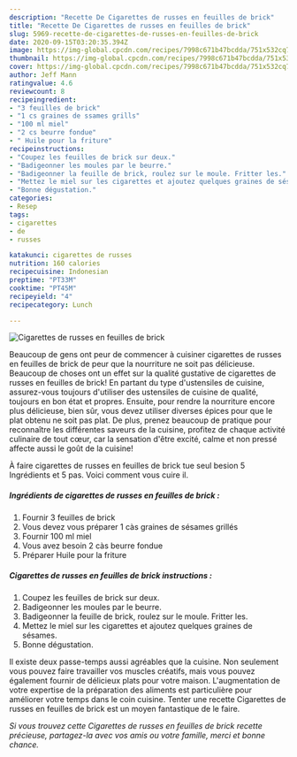 ```yaml
---
description: "Recette De Cigarettes de russes en feuilles de brick"
title: "Recette De Cigarettes de russes en feuilles de brick"
slug: 5969-recette-de-cigarettes-de-russes-en-feuilles-de-brick
date: 2020-09-15T03:20:35.394Z
image: https://img-global.cpcdn.com/recipes/7998c671b47bcdda/751x532cq70/cigarettes-de-russes-en-feuilles-de-brick-photo-principale-de-la-recette.jpg
thumbnail: https://img-global.cpcdn.com/recipes/7998c671b47bcdda/751x532cq70/cigarettes-de-russes-en-feuilles-de-brick-photo-principale-de-la-recette.jpg
cover: https://img-global.cpcdn.com/recipes/7998c671b47bcdda/751x532cq70/cigarettes-de-russes-en-feuilles-de-brick-photo-principale-de-la-recette.jpg
author: Jeff Mann
ratingvalue: 4.6
reviewcount: 8
recipeingredient:
- "3 feuilles de brick"
- "1 cs graines de ssames grills"
- "100 ml miel"
- "2 cs beurre fondue"
- " Huile pour la friture"
recipeinstructions:
- "Coupez les feuilles de brick sur deux."
- "Badigeonner les moules par le beurre."
- "Badigeonner la feuille de brick, roulez sur le moule. Fritter les."
- "Mettez le miel sur les cigarettes et ajoutez quelques graines de sésames."
- "Bonne dégustation."
categories:
- Resep
tags:
- cigarettes
- de
- russes

katakunci: cigarettes de russes 
nutrition: 160 calories
recipecuisine: Indonesian
preptime: "PT33M"
cooktime: "PT45M"
recipeyield: "4"
recipecategory: Lunch

---
```



![Cigarettes de russes en feuilles de brick](https://img-global.cpcdn.com/recipes/7998c671b47bcdda/751x532cq70/cigarettes-de-russes-en-feuilles-de-brick-photo-principale-de-la-recette.jpg)

Beaucoup de gens ont peur de commencer à cuisiner cigarettes de russes en feuilles de brick de peur que la nourriture ne soit pas délicieuse. Beaucoup de choses ont un effet sur la qualité gustative de cigarettes de russes en feuilles de brick! En partant du type d'ustensiles de cuisine, assurez-vous toujours d'utiliser des ustensiles de cuisine de qualité, toujours en bon état et propres. Ensuite, pour rendre la nourriture encore plus délicieuse, bien sûr, vous devez utiliser diverses épices pour que le plat obtenu ne soit pas plat. De plus, prenez beaucoup de pratique pour reconnaître les différentes saveurs de la cuisine, profitez de chaque activité culinaire de tout cœur, car la sensation d'être excité, calme et non pressé affecte aussi le goût de la cuisine!

<!--inarticleads1-->

À faire cigarettes de russes en feuilles de brick tue seul besion 5 Ingrédients et 5 pas. Voici comment vous cuire il.

##### Ingrédients de cigarettes de russes en feuilles de brick :

1. Fournir 3 feuilles de brick
1. Vous devez vous préparer 1 càs graines de sésames grillés
1. Fournir 100 ml miel
1. Vous avez besoin 2 càs beurre fondue
1. Préparer  Huile pour la friture




<!--inarticleads2-->

##### Cigarettes de russes en feuilles de brick instructions :

1. Coupez les feuilles de brick sur deux.
1. Badigeonner les moules par le beurre.
1. Badigeonner la feuille de brick, roulez sur le moule. Fritter les.
1. Mettez le miel sur les cigarettes et ajoutez quelques graines de sésames.
1. Bonne dégustation.




<!--inarticleads1-->

<p>
Il existe deux passe-temps aussi agréables que la cuisine. Non seulement vous pouvez faire travailler vos muscles créatifs, mais vous pouvez également fournir de délicieux plats pour votre maison. L'augmentation de votre expertise de la préparation des aliments est particulière pour améliorer votre temps dans le coin cuisine. Tenter une recette Cigarettes de russes en feuilles de brick est un moyen fantastique de le faire.
</p>

<p>
<i>Si vous trouvez cette Cigarettes de russes en feuilles de brick recette précieuse, partagez-la avec vos amis ou votre famille, merci et bonne chance.</i>
</p>
